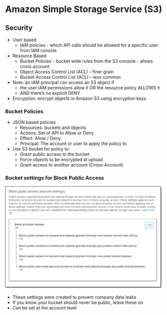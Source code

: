 # Amazon Simple Storage Service (S3)

## Security
* User based
    * IAM policies - which API calls should be allowed for a specific user from IAM console
* Resource Based
    * Bucket Policies - bucket wide rules from the S3 console - allows cross account
    * Object Access Control List (ACL) – finer grain
    * Bucket Access Control List (ACL) – less common
* Note: an IAM principal can access an S3 object if
    * the user IAM permissions allow it OR the resource policy ALLOWS it
    * AND there’s no explicit DENY
* Encryption: encrypt objects in Amazon S3 using encryption keys

### Bucket Policies
* JSON based policies
    * Resources: buckets and objects
    * Actions: Set of API to Allow or Deny
    * Effect: Allow / Deny
    * Principal: The account or user to apply the policy to
* Use S3 bucket for policy to:
    * Grant public access to the bucket
    * Force objects to be encrypted at upload
    * Grant access to another account (Cross-Account)

### Bucket settings for Block Public Access
![blocked-public-access-bucket-settings](../../../../assets/bucket_settings.png)
* These settings were created to prevent company data leaks
* If you know your bucket should never be public, leave these on
* Can be set at the account level